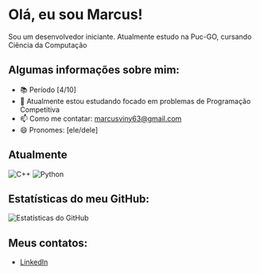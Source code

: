 # Olá, eu sou Marcus!

Sou um desenvolvedor iniciante. Atualmente estudo na Puc-GO, cursando Ciência da Computação

## Algumas informações sobre mim:

- 📚 Período [4/10]
- 🌱 Atualmente estou estudando focado em problemas de Programação Competitiva
- 📫 Como me contatar: marcusviny63@gmail.com
- 😄 Pronomes: [ele/dele]

## Atualmente

![C++](https://img.shields.io/badge/-C%2B%2B-00599C?style=flat-square&logo=c%2B%2B&logoColor=white)
![Python](https://img.shields.io/badge/-Python-3776AB?style=flat-square&logo=Python&logoColor=white)

## Estatísticas do meu GitHub:

![Estatísticas do GitHub](https://github-readme-stats.vercel.app/api?username=Marcux777&show_icons=true&theme=dracula)

## Meus contatos:

- [LinkedIn](https://www.linkedin.com/in/marcus-silva-85524a180/)
